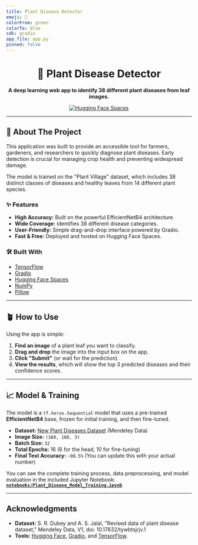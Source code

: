 ```yaml
---
title: Plant Disease Detector
emoji: 🌱
colorFrom: green
colorTo: blue
sdk: gradio
app_file: app.py
pinned: false
---
```


<div align="center">

# 🌱 Plant Disease Detector

**A deep learning web app to identify 38 different plant diseases from leaf images.**
<br>

[![Hugging Face Spaces](https://img.shields.io/badge/Hugging%20Face-Spaces-blue?style=flat-square)](https://huggingface.co/spaces/sahasrakunku6/plant-disease-detector)


</div>

---

## 🚀 About The Project

This application was built to provide an accessible tool for farmers, gardeners, and researchers to quickly diagnose plant diseases. Early detection is crucial for managing crop health and preventing widespread damage.

The model is trained on the "Plant Village" dataset, which includes 38 distinct classes of diseases and healthy leaves from 14 different plant species.

### ✨ Features

* **High Accuracy:** Built on the powerful EfficientNetB4 architecture.
* **Wide Coverage:** Identifies 38 different disease categories.
* **User-Friendly:** Simple drag-and-drop interface powered by Gradio.
* **Fast & Free:** Deployed and hosted on Hugging Face Spaces.

### 🛠️ Built With

* [TensorFlow](https://www.tensorflow.org/)
* [Gradio](https://www.gradio.app/)
* [Hugging Face Spaces](https://huggingface.co/spaces)
* [NumPy](https://numpy.org/)
* [Pillow](https://python-pillow.org/)

---

## 🪴 How to Use

Using the app is simple:

1.  **Find an image** of a plant leaf you want to classify.
2.  **Drag and drop** the image into the input box on the app.
3.  **Click "Submit"** (or wait for the prediction).
4.  **View the results**, which will show the top 3 predicted diseases and their confidence scores.

---

## 📈 Model & Training

The model is a `tf.keras.Sequential` model that uses a pre-trained **EfficientNetB4** base, frozen for initial training, and then fine-tuned.

* **Dataset:** [New Plant Diseases Dataset](https://data.mendeley.com/datasets/tywbtsjrjv/1) (Mendeley Data)
* **Image Size:** `(160, 160, 3)`
* **Batch Size:** `32`
* **Total Epochs:** 16 (6 for the head, 10 for fine-tuning)
* **Final Test Accuracy:** `~98.5%` (You can update this with your actual number)

You can see the complete training process, data preprocessing, and model evaluation in the included Jupyter Notebook:
[**`notebooks/Plant_Disease_Model_Training.ipynb`**](./notebooks/Plant_Disease_Model_Training.ipynb)

---

## Acknowledgments

* **Dataset:** S. R. Dubey and A. S. Jalal, "Revised data of plant disease dataset," Mendeley Data, V1, doi: 10.17632/tywbtsjrjv.1
* **Tools:** [Hugging Face](https://huggingface.co/), [Gradio](https://www.gradio.app/), and [TensorFlow](https://www.tensorflow.org/).
